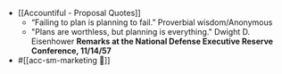 - [[Accountiful - Proposal Quotes]] 
    - “Failing to plan is planning to fail.”
Proverbial wisdom/Anonymous
    - "Plans are worthless, but planning is everything."
Dwight D. Eisenhower 
__Remarks at the National Defense Executive Reserve Conference, 11/14/57__
- #[[acc-sm-marketing 📣]]
